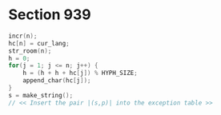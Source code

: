 # Section 939

```c << Enter a hyphenation exception >>=
incr(n);
hc[n] = cur_lang;
str_room(n);
h = 0;
for(j = 1; j <= n; j++) {
    h = (h + h + hc[j]) % HYPH_SIZE;
    append_char(hc[j]);
}
s = make_string();
// << Insert the pair |(s,p)| into the exception table >>
```
